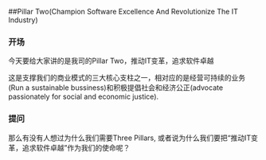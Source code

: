 ##Pillar Two(Champion Software Excellence And Revolutionize The IT Industry)

### 开场
今天要给大家讲的是我司的Pillar Two，推动IT变革，追求软件卓越

这是支撑我们的商业模式的三大核心支柱之一，相对应的是经营可持续的业务(Run a sustainable bussiness)和积极提倡社会和经济公正(advocate passionately for social and economic justice).

### 提问
那么有没有人想过为什么我们需要Three Pillars, 或者说为什么我们要把“推动IT变革，追求软件卓越”作为我们的使命呢？
